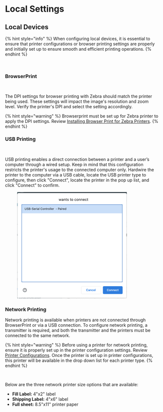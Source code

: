 # Local Settings

## Local Devices  <a href="#selecting-a-printer-2" id="selecting-a-printer-2"></a>

{% hint style="info" %}
When configuring local devices, it is essential to ensure that printer configurations or browser printing settings are properly and initially set up to ensure smooth and efficient printing operations.
{% endhint %}

<figure><img src="../.gitbook/assets/Screenshot 2024-12-04 at 10.14.59 AM.png" alt=""><figcaption></figcaption></figure>

### BrowserPrint <a href="#selecting-a-printer-2" id="selecting-a-printer-2"></a>

<figure><img src="../.gitbook/assets/Screenshot 2024-12-04 at 10.39.31 AM.png" alt="" width="563"><figcaption></figcaption></figure>

The DPI settings for browser printing with Zebra should match the printer being used. These settings will impact the image's resolution and zoom level. Verify the printer's DPI and select the setting accordingly.&#x20;

{% hint style="warning" %}
Browserprint must be set up for Zebra printer to apply the DPI settings. Review [Installing Browser Print for Zebra Printers](../supplemental-guides/installing-browserprint/).
{% endhint %}

### USB Printing

<figure><img src="../.gitbook/assets/Screenshot 2024-12-04 at 10.39.38 AM.png" alt="" width="563"><figcaption></figcaption></figure>

USB printing enables a direct connection between a printer and a user’s computer through a wired setup. Keep in mind that this configuration restricts the printer's usage to the connected computer only. Hardwire the printer to the computer via a USB cable, locate the USB printer type to configure, then click "Connect", locate the printer in the pop up list, and click "Connect" to confirm.﻿

<figure><img src="../.gitbook/assets/image_720.png" alt="" width="360"><figcaption></figcaption></figure>

### Network Printing

Network printing is available when printers are not connected through BrowserPrint or via a USB connection. To configure network printing, a transmitter is required, and both the transmitter and the printers must be connected to the same network.

{% hint style="warning" %}
Before using a printer for network printing, ensure it is properly set up in the printer configuration settings. Review [Printer Configurations](system-configurations/printer-configurations.md). Once the printer is set up in printer configurations, this printer will be available in the drop down list for each printer type.&#x20;
{% endhint %}

<figure><img src="../.gitbook/assets/Screenshot 2024-12-04 at 10.39.44 AM.png" alt="" width="563"><figcaption></figcaption></figure>

Below are the three network printer size options that are available:

* **Fill Label:** 4"x2" label&#x20;
* **Shipping Label:** 4"x6" label&#x20;
* **Full sheet:** 8.5"x11" printer paper
